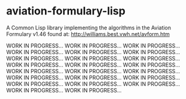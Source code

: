 # aviation-formulary-lisp
A Common Lisp library implementing the algorithms in the Aviation
Formulary v1.46 found at: http://williams.best.vwh.net/avform.htm

WORK IN PROGRESS...
WORK IN PROGRESS...
WORK IN PROGRESS...
WORK IN PROGRESS...
WORK IN PROGRESS...
WORK IN PROGRESS...
WORK IN PROGRESS...
WORK IN PROGRESS...
WORK IN PROGRESS...
WORK IN PROGRESS...
WORK IN PROGRESS...
WORK IN PROGRESS...
WORK IN PROGRESS...
WORK IN PROGRESS...
WORK IN PROGRESS...
WORK IN PROGRESS...
WORK IN PROGRESS...
WORK IN PROGRESS...
WORK IN PROGRESS...
WORK IN PROGRESS...
WORK IN PROGRESS...
WORK IN PROGRESS...
WORK IN PROGRESS...
